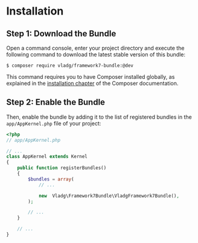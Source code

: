 Installation
============

Step 1: Download the Bundle
---------------------------

Open a command console, enter your project directory and execute the
following command to download the latest stable version of this bundle:

```console
$ composer require vladg/framework7-bundle:@dev
```

This command requires you to have Composer installed globally, as explained
in the [installation chapter](https://getcomposer.org/doc/00-intro.md)
of the Composer documentation.

Step 2: Enable the Bundle
-------------------------

Then, enable the bundle by adding it to the list of registered bundles
in the `app/AppKernel.php` file of your project:

```php
<?php
// app/AppKernel.php

// ...
class AppKernel extends Kernel
{
    public function registerBundles()
    {
        $bundles = array(
            // ...

            new  Vladg\Framework7Bundle\VladgFramework7Bundle(),
        );

        // ...
    }

    // ...
}
